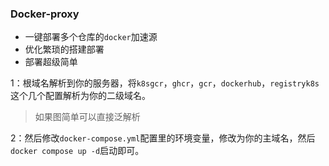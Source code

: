 ### Docker-proxy

- 一键部署多个仓库的`docker`加速源
- 优化繁琐的搭建部署
- 部署超级简单



1：根域名解析到你的服务器，将`k8sgcr`，`ghcr`，`gcr`，`dockerhub`，`registryk8s`这个几个配置解析为你的二级域名。

> 如果图简单可以直接泛解析

2：然后修改`docker-compose.yml`配置里的环境变量，修改为你的主域名，然后`docker compose up -d`启动即可。
